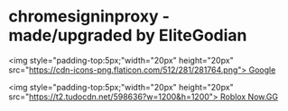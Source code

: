 # chromesigninproxy - made/upgraded by EliteGodian

<img style="padding-top:5px;"width="20px" height="20px" src="https://cdn-icons-png.flaticon.com/512/281/281764.png"></image><a target="_self" href="https://www.google.com" > Google </a>

<img style="padding-top:5px;"width="20px" height="20px" src="https://t2.tudocdn.net/598636?w=1200&h=1200"></image><a target="_self" href="https://now.gg/apps/roblox-corporation/5349/roblox.html" > Roblox Now.GG </a>
